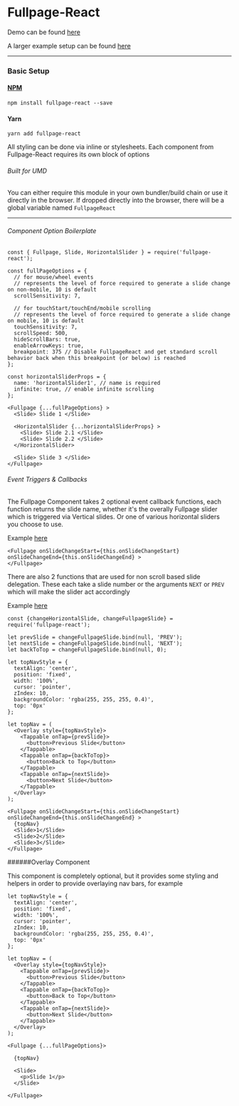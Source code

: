 # Fullpage-React

Demo can be found [here](https://cmswalker.github.io/fullpage-react/)

A larger example setup can be found [here](https://github.com/cmswalker/fullpage-react/blob/master/examples/fullpageReactExample.js)

---

### Basic Setup

#### [NPM](https://www.npmjs.com/package/fullpage-react)

```
npm install fullpage-react --save

```

#### Yarn
```
yarn add fullpage-react
```

All styling can be done via inline or stylesheets.
Each component from Fullpage-React requires its own block of options

###### Built for UMD
You can either require this module in your own bundler/build chain or use it directly in the browser. If dropped directly into the browser, there will be a global variable named `FullpageReact`

---

###### Component Option Boilerplate

```
const { Fullpage, Slide, HorizontalSlider } = require('fullpage-react');

const fullPageOptions = {
  // for mouse/wheel events
  // represents the level of force required to generate a slide change on non-mobile, 10 is default
  scrollSensitivity: 7,

  // for touchStart/touchEnd/mobile scrolling
  // represents the level of force required to generate a slide change on mobile, 10 is default
  touchSensitivity: 7,
  scrollSpeed: 500,  
  hideScrollBars: true,
  enableArrowKeys: true,
  breakpoint: 375 // Disable FullpageReact and get standard scroll behavior back when this breakpoint (or below) is reached
};

const horizontalSliderProps = {
  name: 'horizontalSlider1', // name is required  
  infinite: true, // enable infinite scrolling  
};

<Fullpage {...fullPageOptions} >
  <Slide> Slide 1 </Slide>

  <HorizontalSlider {...horizontalSliderProps} >
    <Slide> Slide 2.1 </Slide>
    <Slide> Slide 2.2 </Slide>
  </HorizontalSlider>

  <Slide> Slide 3 </Slide>
</Fullpage>

```

###### Event Triggers & Callbacks

The Fullpage Component takes 2 optional event callback functions, each function returns the slide name, whether it's the overally Fullpage slider which is triggered via Vertical slides. Or one of various horizontal sliders you choose to use.

Example [here](https://github.com/cmswalker/fullpage-react/blob/master/examples/fullpageReactExample.js)

```
<Fullpage onSlideChangeStart={this.onSlideChangeStart} onSlideChangeEnd={this.onSlideChangeEnd} >
</Fullpage>
```

There are also 2 functions that are used for non scroll based slide delegation. These each take a slide number or the arguments `NEXT` or `PREV` which will make the slider act accordingly

Example [here](https://github.com/cmswalker/fullpage-react/blob/master/examples/fullpageReactExample.js)

```
const {changeHorizontalSlide, changeFullpageSlide} = require('fullpage-react');

let prevSlide = changeFullpageSlide.bind(null, 'PREV');
let nextSlide = changeFullpageSlide.bind(null, 'NEXT');
let backToTop = changeFullpageSlide.bind(null, 0);

let topNavStyle = {
  textAlign: 'center',
  position: 'fixed',
  width: '100%',
  cursor: 'pointer',
  zIndex: 10,
  backgroundColor: 'rgba(255, 255, 255, 0.4)',
  top: '0px'
};

let topNav = (
  <Overlay style={topNavStyle}>
    <Tappable onTap={prevSlide}>
      <button>Previous Slide</button>
    </Tappable>
    <Tappable onTap={backToTop}>
      <button>Back to Top</button>
    </Tappable>
    <Tappable onTap={nextSlide}>
      <button>Next Slide</button>
    </Tappable>
  </Overlay>
);

<Fullpage onSlideChangeStart={this.onSlideChangeStart} onSlideChangeEnd={this.onSlideChangeEnd} >
  {topNav}
  <Slide>1</Slide>
  <Slide>2</Slide>
  <Slide>3</Slide>
</Fullpage>

```

######Overlay Component

This component is completely optional, but it provides some styling and helpers in order to provide overlaying nav bars, for example

```
let topNavStyle = {
  textAlign: 'center',
  position: 'fixed',
  width: '100%',
  cursor: 'pointer',
  zIndex: 10,
  backgroundColor: 'rgba(255, 255, 255, 0.4)',
  top: '0px'
};

let topNav = (
  <Overlay style={topNavStyle}>
    <Tappable onTap={prevSlide}>
      <button>Previous Slide</button>
    </Tappable>
    <Tappable onTap={backToTop}>
      <button>Back to Top</button>
    </Tappable>
    <Tappable onTap={nextSlide}>
      <button>Next Slide</button>
    </Tappable>
  </Overlay>
);

<Fullpage {...fullPageOptions}>

  {topNav}

  <Slide>
    <p>Slide 1</p>
  </Slide>

</Fullpage>
```
